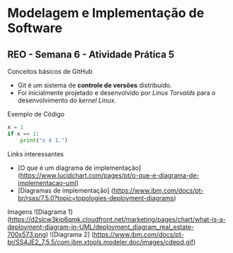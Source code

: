 # Modelagem e Implementação de Software

## REO - Semana 6 - Atividade Prática 5

Conceitos básicos de GitHub

- Git é um sistema de **controle de versões** distribuído.
- Foi inicialmente projetado e desenvolvido por _Linus Torvalds_ para o desenvolvimento do _kernel Linux_.

Exemplo de Código

```py
x = 1
if x == 1:
    print("x é 1.")
```

Links interessantes

- [O que é um diagrama de implementação] (https://www.lucidchart.com/pages/pt/o-que-e-diagrama-de-implementacao-uml)
- [Diagramas de implementação] (https://www.ibm.com/docs/pt-br/rsas/7.5.0?topic=topologies-deployment-diagrams)

Imagens
![Diagrama 1] (https://d2slcw3kip6qmk.cloudfront.net/marketing/pages/chart/what-is-a-deployment-diagram-in-UML/deployment_diagram_real_estate-700x573.png)
![Diagrama 2] (https://www.ibm.com/docs/pt-br/SS4JE2_7.5.5/com.ibm.xtools.modeler.doc/images/cdepd.gif)
